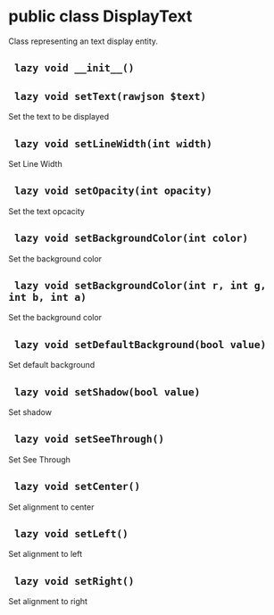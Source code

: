 # public class DisplayText
Class representing an text display entity.

## ` lazy void __init__()`


## ` lazy void setText(rawjson $text)`
Set the text to be displayed

## ` lazy void setLineWidth(int width)`
Set Line Width

## ` lazy void setOpacity(int opacity)`
Set the text opcacity

## ` lazy void setBackgroundColor(int color)`
Set the background color

## ` lazy void setBackgroundColor(int r, int g, int b, int a)`
Set the background color

## ` lazy void setDefaultBackground(bool value)`
Set default background

## ` lazy void setShadow(bool value)`
Set shadow

## ` lazy void setSeeThrough()`
Set See Through

## ` lazy void setCenter()`
Set alignment to center

## ` lazy void setLeft()`
Set alignment to left

## ` lazy void setRight()`
Set alignment to right




